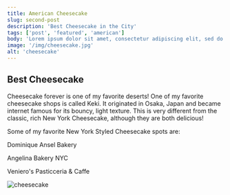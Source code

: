 ```yaml
---
title: American Cheesecake
slug: second-post
description: 'Best Cheesecake in the City'
tags: ['post', 'featured', 'american']
body: 'Lorem ipsum dolor sit amet, consectetur adipiscing elit, sed do eiusmod tempor incididunt ut labore et dolore magna aliqua. Ut enim ad minim veniam, quis nostrud exercitation ullamco laboris nisi ut aliquip ex ea commodo consequat. Duis aute irure dolor in reprehenderit in voluptate velit esse cillum dolore eu fugiat nulla pariatur. Excepteur sint occaecat cupidatat non proident, sunt in culpa qui officia deserunt mollit anim id est laborum.'
image: '/img/cheesecake.jpg'
alt: 'cheesecake'
---
```


## Best Cheesecake

Cheesecake forever is one of my favorite deserts! One of my favorite cheesecake shops is called Keki. It originated in Osaka, Japan and became internet famous for its bouncy, light texture. This is very different from the classic, rich New York Cheesecake, although they are both delicious!

Some of my favorite New York Styled Cheesecake spots are:

Dominique Ansel Bakery

Angelina Bakery NYC

Veniero's Pasticceria & Caffe

![cheesecake](/img/cheesecake.jpg)
